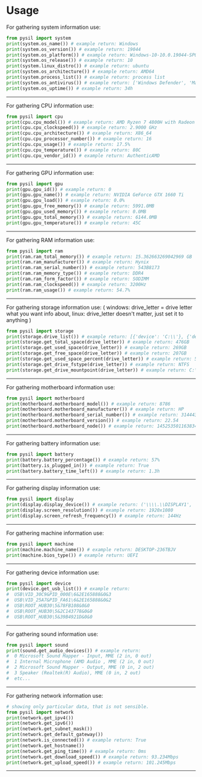 # Usage

For gathering system information use:
```python
from pysil import system
print(system.os_name()) # example return: Windows
print(system.os_version()) # example return: 19044 
print(system.os_platform()) # example return: Windows-10-10.0.19044-SP0
print(system.os_release()) # example return: 10
print(system.linux_distro()) # example return: ubuntu
print(system.os_architecture()) # example return: AMD64
print(system.process_list()) # example return: process list
print(system.os_antivirus()) # example return: ['Windows Defender', 'Malwarebytes']
print(system.os_uptime()) # example return: 34h
```
----------------------------------
For gathering CPU information use:
```python
from pysil import cpu
print(cpu.cpu_model()) # example return: AMD Ryzen 7 4800H with Radeon Graphics
print(cpu.cpu_clockspeed()) # example return: 2.9000 GHz
print(cpu.cpu_architecture()) # example return: X86_64
print(cpu.cpu_processor_number()) # example return: 16
print(cpu.cpu_usage()) # example return: 17.5%
print(cpu.cpu_temperature()) # example return: 80C
print(cpu.cpu_vendor_id()) # example return: AuthenticAMD
```
----------------------------------
For gathering GPU information use:
```python
from pysil import gpu
print(gpu.gpu_id()) # example return: 0
print(gpu.gpu_name()) # example return: NVIDIA GeForce GTX 1660 Ti
print(gpu.gpu_load()) # example return: 0.0%
print(gpu.gpu_free_memory()) # example return: 5991.0MB
print(gpu.gpu_used_memory()) # example return: 0.0MB
print(gpu.gpu_total_memory()) # example return: 6144.0MB
print(gpu.gpu_temperature()) # example return: 45C
```
----------------------------------
For gathering RAM information use:
```python
from pysil import ram
print(ram.ram_total_memory()) # example return: 15.362663269042969 GB
print(ram.ram_manufacturer()) # example return: Hynix
print(ram.ram_serial_number()) # example return: 543B8173
print(ram.ram_memory_type()) # example return: DDR4
print(ram.ram_form_factor()) # example return: SODIMM
print(ram.ram_clockspeed()) # example return: 3200Hz
print(ram.ram_usage()) # example return: 54.7%
```
----------------------------------
For gathering storage information use:
( windows: drive_letter = drive letter what you want info about, linux: drive_letter doesn't matter, just set it to anything )
```python
from pysil import storage
print(storage.drive_list()) # example return: [{'device': 'C:\\'}, {'device': 'D:\\'}] ( only for windows - linux doesn't have drive letters )
print(storage.get_total_space(drive_letter)) # example return: 476GB
print(storage.get_used_space(drive_letter)) # example return: 269GB
print(storage.get_free_space(drive_letter)) # example return: 207GB
print(storage.get_used_space_percent(drive_letter)) # example return: 56.4%
print(storage.get_drive_fstype(drive_letter)) # example return: NTFS
print(storage.get_drive_mountpoint(drive_letter)) # example return: C:\
```
----------------------------------
For gathering motherboard information use:
```python
from pysil import motherboard
print(motherboard.motherboard_model()) # example return: 8786
print(motherboard.motherboard_manufacturer()) # example return: HP
print(motherboard.motherboard_serial_number()) # example return: 31444335-3530-4331-5736-6C02E073D649
print(motherboard.motherboard_version()) # example return: 22.54
print(motherboard.motherboard_node()) # example return: 145253501163834
```
----------------------------------
For gathering battery information use:
```python
from pysil import battery
print(battery.battery_percentage()) # example return: 57%
print(battery.is_plugged_in()) # example return: True
print(battery.battery_time_left()) # example return: 1.3h
```
----------------------------------
For gathering display information use:
```python
from pysil import display
print(display.display_device()) # example return: ('\\\\.\\DISPLAY1', 'AMD Radeon(TM) Graphics')
print(display.screen_resolution()) # example return: 1920x1080
print(display.screen_refresh_frequency()) # example return: 144Hz
```
----------------------------------
For gathering machine information use:
```python
from pysil import machine
print(machine.machine_name()) # example return: DESKTOP-236TBJV
print(machine.bios_type()) # example return: UEFI
```
----------------------------------
For gathering device information use:
```python
from pysil import device
print(device.get_usb_list()) # example return:
#  USB\VID_30C9&PID_000E\6&2E165888&0&3
#  USB\VID_25A7&PID_FA61\6&2E165888&0&2
#  USB\ROOT_HUB30\5&78FB108&0&0
#  USB\ROOT_HUB30\5&2C143778&0&0
#  USB\ROOT_HUB30\5&39B4921D&0&0
```
----------------------------------
For gathering sound information use:
```python
from pysil import sound
print(sound.get_audio_devices()) # example return:
#  0 Microsoft Sound Mapper - Input, MME (2 in, 0 out)
#  1 Internal Microphone (AMD Audio , MME (2 in, 0 out)
#  2 Microsoft Sound Mapper - Output, MME (0 in, 2 out)
#  3 Speaker (Realtek(R) Audio), MME (0 in, 2 out)
#  etc...
```
----------------------------------
For gathering network information use:
```python
# showing only particular data, that is not sensible.
from pysil import network
print(network.get_ipv4())
print(network.get_ipv6())
print(network.get_subnet_mask())
print(network.get_default_gateway())
print(network.is_connected()) # example return: True
print(network.get_hostname())
print(network.get_ping_time()) # example return: 0ms
print(network.get_download_speed()) # example return: 93.234Mbps
print(network.get_upload_speed()) # example return: 101.245Mbps
```
----------------------------------
